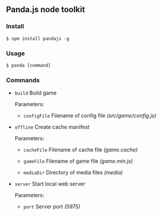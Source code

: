 ## Panda.js node toolkit

### Install

    $ npm install pandajs -g

### Usage
    
    $ panda [command]

### Commands

- `build` Build game

    Parameters:
    
    - `configFile` Filename of config file _(src/game/config.js)_

- `offline` Create cache manifest

    Parameters:

     - `cacheFile` Filename of cache file _(game.cache)_
    
     - `gameFile` Filename of game file _(game.min.js)_
    
     - `mediaDir` Directory of media files _(media)_

- `server` Start local web server

    Parameters:

    - `port` Server port _(5975)_